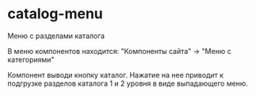 # catalog-menu
Меню с разделами каталога

В меню компонентов находится: "Компоненты сайта" -> "Меню с категориями"

Компонент выводи кнопку каталог. Нажатие на нее приводит к подгрузке разделов каталога 1 и 2 уровня в виде выпадающего меню.
